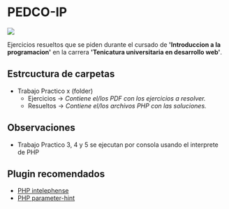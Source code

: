 # PEDCO-IP

<img src="https://repository-images.githubusercontent.com/405745929/9ce60d3d-2d56-416b-aadf-417e24e077b7">

Ejercicios resueltos que se piden durante el cursado de <b>'Introduccion a la programacion'</b> en la carrera <b>'Tenicatura universitaria en desarrollo web'</b>.

## Estrcuctura de carpetas
* Trabajo Practico x (folder)
  * Ejercicios -> _Contiene el/los PDF con los ejercicios a resolver._
  * Resueltos -> _Contiene el/los archivos PHP con las soluciones._

## Observaciones
- Trabajo Practico 3, 4 y 5 se ejecutan por consola usando el interprete de PHP

## Plugin recomendados
- [PHP intelephense](https://marketplace.visualstudio.com/items?itemName=bmewburn.vscode-intelephense-client)
- [PHP parameter-hint](https://marketplace.visualstudio.com/items?itemName=robertgr991.php-parameter-hint)

